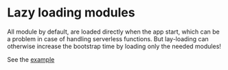# Lazy loading modules

All module by default, are loaded directly when the app start, which can be a problem in case of handling serverless functions.
But lay-loading can otherwise increase the bootstrap time by loading only the needed modules!

See the [example](./lazy-loading.service.ts)
